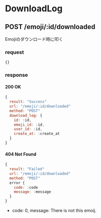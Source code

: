 # DownloadLog
## POST /emoji/:id/downloaded
Emojiのダウンロード時に叩く

### request
```js
{}
```

### response
#### 200 OK
```js
{
  result: "Success"
  url: "/emoji/:id/downloaded"
  method: "POST"
  download_log: {
    id: :id,
    emoji_id: :id,
    user_id: :id,
    create_at: :create_at
  }
}
```

#### 404 Not Found
```js
{
  result: "Failed"
  url: "/emoji/:id/downloaded"
  method: "POST"
  error {
    code: :code
    message: :message
  }
}
```

* code: 0, message: There is not this emoij.
